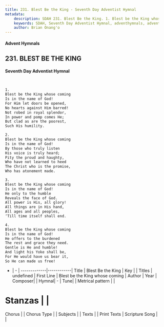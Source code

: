 ```yaml
---
title: 231. Blest Be the King - Seventh Day Adventist Hymnal
metadata:
    description: SDAH 231. Blest Be the King. 1. Blest be the King whose coming Is in the name of God! For Him let doors be opened, No hearts against Him barred! Not robed in royal splendor, In power and pomp comes He; But clad as are the poorest, Such His humility.
    keywords: SDAH, Seventh Day Adventist Hymnal, adventhymnals, advent hymnals, Blest Be the King, Blest be the King whose coming 
    author: Brian Onang'o
---
```


#### Advent Hymnals
## 231. BLEST BE THE KING
#### Seventh Day Adventist Hymnal

```txt


1.
Blest be the King whose coming
Is in the name of God!
For Him let doors be opened,
No hearts against Him barred!
Not robed in royal splendor,
In power and pomp comes He;
But clad as are the poorest,
Such His humility.

2.
Blest be the King whose coming
Is in the name of God!
By those who truly listen
His voice is truly heard;
Pity the proud and haughty,
Who have not learned to heed
The Christ who is the promise,
Who has atonement made.

3.
Blest be the King whose coming
Is in the name of God!
He only to the humble
Reveals the face of God.
All power is His, all glory!
All things are in His hand,
All ages and all peoples,
‘Till time itself shall end.

4.
Blest be the King whose coming
Is in the name of God!
He offers to the burdened
The rest and grace they need.
Gentle is He and humble!
And light his Yoke shall be,
For He would have us bear it,
So He can made us free!


```

- |   -  |
-------------|------------|
Title | Blest Be the King |
Key |  |
Titles | undefined |
First Line | Blest be the King whose coming |
Author | 
Year | 
Composer|  |
Hymnal|  - |
Tune|  |
Metrical pattern | |
# Stanzas |  |
Chorus |  |
Chorus Type |  |
Subjects |  |
Texts |  |
Print Texts | 
Scripture Song |  |
  
